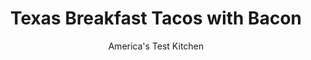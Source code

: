 ---
layout: ../../layouts/MarkdownPostLayout.astro
title: Texas Breakfast Tacos with Bacon
author: America's Test Kitchen
pubDate: 2023-03-15
description: "We love tacos for lunch and dinner. So why not for the most important meal of the day?"
image_url: https://res.cloudinary.com/hksqkdlah/image/upload/ar_1:1,c_fill,dpr_2.0,f_auto,fl_lossy.progressive.strip_profile,g_faces:auto,q_auto:low,w_344/33321_sfs-texas-breakfast-tacos-9
tags: ["Main Courses","Eggs","Pork"]
calories: 3370
protein: 22
carbohydrates: 42
fats: 
fiber: 2
ingredients: ["12 , large eggs",", Salt and pepper","6 slices thick-cut, bacon, cut into 1/2-inch pieces","1 , small onion, chopped fine","1 , jalapeno chile, stemmed, seeded, and minced","1 , recipe Homemade Taco-Size Flour Tortillas","1 , recipe Salsa Roja","Shredded, Monterey Jack cheese","Thinly sliced, scallions",", Lime wedges"]
serves: 6
time: "30 minutes"
instructions: ["Whisk eggs, 1/2 teaspoon salt, and 1/4 teaspoon pepper in bowl until thoroughly combined and mixture is pure yellow, about 1 minute. Set aside.","Cook bacon in 12-inch nonstick skillet over medium heat until crispy, 8 to 10 minutes. Pour off all but 2 tablespoons fat from skillet (leaving bacon in skillet). Add onion and jalapeno and cook until vegetables are softened and lightly browned, 4 to 6 minutes.","Add egg mixture and, using heat-resistant rubber spatula, constantly and firmly scrape along bottom and sides of skillet until eggs begin to clump and spatula leaves trail on bottom of skillet, 1 1/2 to 2 1/2 minutes.","Reduce heat to low. Gently but constantly fold egg mixture until it has clumped and is still slightly wet, 30 to 60 seconds. Season with salt and pepper to taste. Fill tortillas with egg mixture and serve immediately, passing salsa, Monterey Jack, scallions, and lime wedges separately."]
nutrition: ["477 mg Potassium","317 mg Phosphorus","83 mg Calcium","4 mg Iron","38 mg Magnesium","726 mg Sodium","2 mg Zinc","33 g Fat","4 mg Niacin (B3)","13 g Monounsaturated","7 g Polyunsaturated","18 mg Vitamin C","2 µg Vitamin D","391 mg Cholesterol","9 g Saturated","1 g Trans","2 g Fiber","72 µg Folic acid","76 µg Folate (food)","3 g Sugars","15 µg Vitamin K","211 g Water","42 g Carbs","200 µg Folate equivalent (total)","22 g Protein","2 mg Vitamin E","1 µg Vitamin B12","199 µg Vitamin A","561 kcal Energy","3370 calories"]
notes: "It’s important to follow visual cues when making the eggs, as your pan’s thickness will affect the cooking time. If you’re using an electric stovetop for the eggs, heat a second burner on low and move the skillet to it when it’s time to adjust the heat. You can substitute store-bought tortillas for the homemade. This recipe makes enough filling for 12 (6-inch) tacos."
---